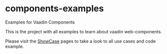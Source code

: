 # components-examples
Examples for Vaadin Components

This is the project with all examples to learn about vaadin web-components.

Please visit the [ShowCase](http://vaadin.github.io/components-examples/) pages to take a look to all use
cases and code example.
